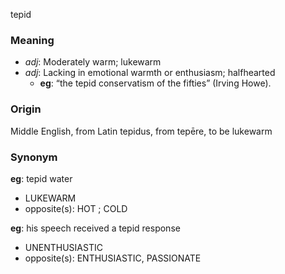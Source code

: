 tepid
### Meaning
+ _adj_: Moderately warm; lukewarm
+ _adj_: Lacking in emotional warmth or enthusiasm; halfhearted
    + __eg__: “the tepid conservatism of the fifties” (Irving Howe).

### Origin

Middle English, from Latin tepidus, from tepēre, to be lukewarm

### Synonym

__eg__: tepid water

+ LUKEWARM
+ opposite(s): HOT ; COLD

__eg__: his speech received a tepid response

+ UNENTHUSIASTIC
+ opposite(s): ENTHUSIASTIC, PASSIONATE



